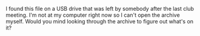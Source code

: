 I found this file on a USB drive that was left by somebody after the last club meeting. I'm not at my computer right now so I can't open the archive myself. Would you mind looking through the archive to figure out what's on it?
